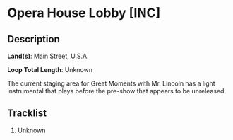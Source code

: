 # Opera House Lobby [INC]

## Description

**Land(s)**: Main Street, U.S.A.

**Loop Total Length**: Unknown

The current staging area for Great Moments with Mr. Lincoln has a light instrumental that plays before the pre-show that appears to be unreleased.

## Tracklist

1. Unknown

